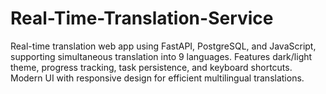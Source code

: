 # Real-Time-Translation-Service
Real-time translation web app using FastAPI, PostgreSQL, and JavaScript, supporting simultaneous translation into 9 languages. Features dark/light theme, progress tracking, task persistence, and keyboard shortcuts. Modern UI with responsive design for efficient multilingual translations.
